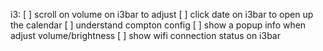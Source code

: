 i3:
[ ] scroll on volume on i3bar to adjust
[ ] click date on i3bar to open up the calendar
[ ] understand compton config
[ ] show a popup info when adjust volume/brightness
[ ] show wifi connection status on i3bar